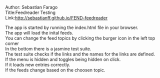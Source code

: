 Author: Sebastian Farago</br>
Title:Feedreader Testing</br>
Link:http://sebastianff.github.io/FEND-feedreader

The app is started by running the index.html file in your browser.</br>
The app will load the inital feeds.</br>
You can change the feed topics by clicking the burger icon in the left top corner</br>
In the bottom there is a jasmine test suite.</br>
The test suite checks if the links and the names for the links are defined.</br>
If the menu is hidden and toggles being hidden on click.</br>
If it loads new entries correctly.</br>
If the feeds change based on the choosen topic.</br>
